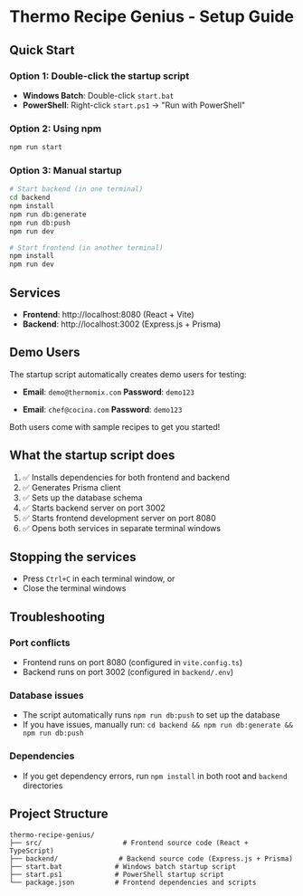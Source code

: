 # Thermo Recipe Genius - Setup Guide

## Quick Start

### Option 1: Double-click the startup script
- **Windows Batch**: Double-click `start.bat`
- **PowerShell**: Right-click `start.ps1` → "Run with PowerShell"

### Option 2: Using npm
```bash
npm run start
```

### Option 3: Manual startup
```bash
# Start backend (in one terminal)
cd backend
npm install
npm run db:generate
npm run db:push
npm run dev

# Start frontend (in another terminal)
npm install
npm run dev
```

## Services

- **Frontend**: http://localhost:8080 (React + Vite)
- **Backend**: http://localhost:3002 (Express.js + Prisma)

## Demo Users

The startup script automatically creates demo users for testing:

- **Email**: `demo@thermomix.com`
  **Password**: `demo123`

- **Email**: `chef@cocina.com`
  **Password**: `demo123`

Both users come with sample recipes to get you started!

## What the startup script does

1. ✅ Installs dependencies for both frontend and backend
2. ✅ Generates Prisma client
3. ✅ Sets up the database schema
4. ✅ Starts backend server on port 3002
5. ✅ Starts frontend development server on port 8080
6. ✅ Opens both services in separate terminal windows

## Stopping the services

- Press `Ctrl+C` in each terminal window, or
- Close the terminal windows

## Troubleshooting

### Port conflicts
- Frontend runs on port 8080 (configured in `vite.config.ts`)
- Backend runs on port 3002 (configured in `backend/.env`)

### Database issues
- The script automatically runs `npm run db:push` to set up the database
- If you have issues, manually run: `cd backend && npm run db:generate && npm run db:push`

### Dependencies
- If you get dependency errors, run `npm install` in both root and `backend` directories

## Project Structure

```
thermo-recipe-genius/
├── src/                    # Frontend source code (React + TypeScript)
├── backend/               # Backend source code (Express.js + Prisma)
├── start.bat             # Windows batch startup script
├── start.ps1             # PowerShell startup script
└── package.json          # Frontend dependencies and scripts
```